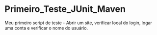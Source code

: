 # Primeiro_Teste_JUnit_Maven
Meu primeiro script de teste - Abrir um site, verificar local do login, logar uma conta e verificar o nome do usuário.
